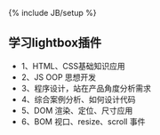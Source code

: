 ﻿---
layout: page
category : 学习
tagline: "Supporting tagline"
tags : [插件, jQuery]
---
{% include JB/setup %}



<div>
  <h2>学习lightbox插件</h2>
  <ul>
    <li>1、HTML、CSS基础知识应用  </li>
    <li>2、JS OOP 思想开发</li>
    <li>3、程序设计，站在产品角度分析需求</li>
    <li>4、综合案例分析、如何设计代码</li>
    <li>5、DOM 渲染、定位、尺寸应用</li>
    <li>6、BOM 视口、resize、scroll 事件</li>
  </ul>
</div>